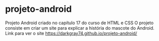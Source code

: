 # projeto-android
Projeto Android criado no capítulo 17 do curso de HTML e CSS
O projeto consiste em criar um site para explicar a história do mascote do Android.
Link para ver o site https://darkgray74.github.io/projeto-android/
